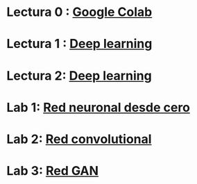 # Lectura 0 :  [Google Colab](https://www.adictosaltrabajo.com/2019/06/04/google-colab-python-y-machine-learning-en-la-nube/)
# Lectura 1 :  [Deep learning](http://personal.cimat.mx:8181/~mrivera/cursos/aprendizaje_profundo/backprop/DeepLearning_1de2.pdf)
# Lectura 2:   [Deep learning](http://personal.cimat.mx:8181/~mrivera/cursos/aprendizaje_profundo/backprop/DeepLearning_2de2.pdf)
# Lab 1: [Red neuronal desde cero](https://anderfernandez.com/blog/como-programar-una-red-neuronal-desde-0-en-python/)
# Lab 2: [Red convolutional](https://anderfernandez.com/blog/que-es-una-red-neuronal-convolucional-y-como-crearlaen-keras/)
# Lab 3: [Red GAN](https://anderfernandez.com/blog/como-crear-una-red-generativa-antagonica-gan-en-python/)

